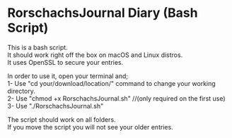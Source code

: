 # RorschachsJournal Diary (Bash Script)  
This is a bash script.   
It should work right off the box on macOS and Linux distros.  
It uses OpenSSL to secure your entries.  

In order to use it, open your terminal and;  
1- Use "cd your/download/location/" command to change your working directory.  
2- Use "chmod +x RorschachsJournal.sh"    //(only required on the first use)  
3- Use "./RorschachsJournal.sh"  

The script should work on all folders.  
If you move the script you will not see your older entries.  


